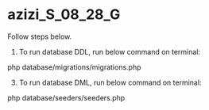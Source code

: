 # azizi_S_08_28_G
Follow steps below.
1. To run database DDL, run below command on terminal:
   
php database/migrations/migrations.php

3. To run database DML, run below command on terminal:

php database/seeders/seeders.php
